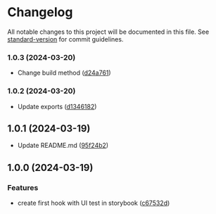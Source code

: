 # Changelog

All notable changes to this project will be documented in this file. See [standard-version](https://github.com/conventional-changelog/standard-version) for commit guidelines.

### 1.0.3 (2024-03-20)

* Change build method ([d24a761](https://github.com/MCesarczyk/react-hooks/commit/d24a761f4a6c76215f5806c80984a8a1977c4423))

### 1.0.2 (2024-03-20)

* Update exports ([d1346182](https://github.com/MCesarczyk/react-hooks/commit/d134618299221aef8c2b510ed20d3a3feaaa2aa0))

## 1.0.1 (2024-03-19)

* Update README.md ([95f24b2](https://github.com/MCesarczyk/react-hooks/commit/95f24b2ec0b7a97ec10ff5562ef072d741d2143a))

## 1.0.0 (2024-03-19)


### Features

* create first hook with UI test in storybook ([c67532d](https://github.com/MCesarczyk/react-hooks/commit/c67532d904284bdfa1630b6aac194ca841961888))
